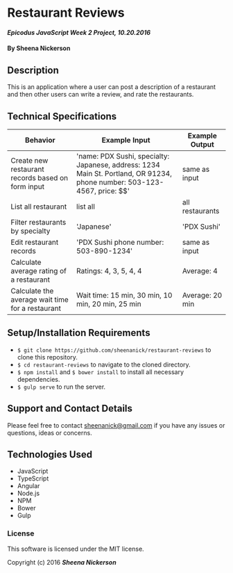 # Restaurant Reviews

#### _Epicodus JavaScript Week 2 Project, 10.20.2016_

#### By Sheena Nickerson

## Description

This is an application where a user can post a description of a restaurant and then other users can write a review, and rate the restaurants.

## Technical Specifications

| Behavior                                          | Example Input                                                                                                            | Example Output  |
|---------------------------------------------------|--------------------------------------------------------------------------------------------------------------------------|-----------------|
| Create new restaurant records based on form input | 'name: PDX Sushi, specialty: Japanese, address: 1234 Main St. Portland, OR 91234, phone number: 503-123-4567, price: $$' | same as input   |
| List all restaurant                               | list all                                                                                                                 | all restaurants |
| Filter restaurants by specialty                   | 'Japanese'                                                                                                               | 'PDX Sushi'     |
| Edit restaurant records                           | 'PDX Sushi phone number: 503-890-1234'                                                                                   | same as input   |
| Calculate average rating of a restaurant          | Ratings: 4, 3, 5, 4, 4                                                                                                   | Average: 4      |
| Calculate the average wait time for a restaurant  | Wait time: 15 min, 30 min, 10 min, 20 min, 25 min                                                                        | Average: 20 min |

## Setup/Installation Requirements

* `$ git clone https://github.com/sheenanick/restaurant-reviews` to clone this repository.
* `$ cd restaurant-reviews` to navigate to the cloned directory.
* `$ npm install` and `$ bower install` to install all necessary dependencies.
* `$ gulp serve` to run the server.

## Support and Contact Details

Please feel free to contact sheenanick@gmail.com if you have any issues or questions, ideas or concerns.

## Technologies Used

* JavaScript
* TypeScript
* Angular
* Node.js
* NPM
* Bower
* Gulp

### License

This software is licensed under the MIT license.

Copyright (c) 2016 **_Sheena Nickerson_**

